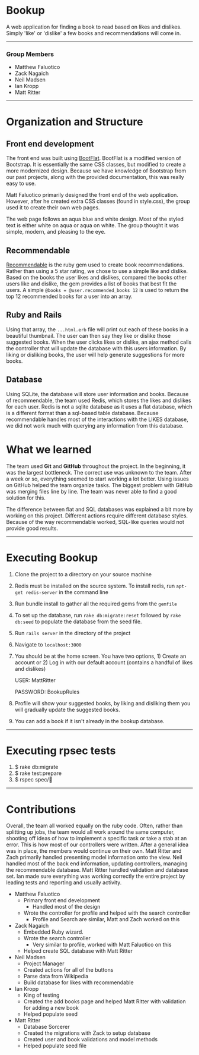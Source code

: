 # Bookup
A web application for finding a book to read based on likes and dislikes. Simply 'like' or 'dislike' a few books and recommendations will come in. 

----

### Group Members 
- Matthew Faluotico
- Zack Nagaich
- Neil Madsen
- Ian Kropp
- Matt Ritter

----

# Organization and Structure

## Front end development

The front end was built using [BootFlat](http://bootflat.github.io/). BootFlat is a modified version of Bootstrap. It is essentially the same CSS classes, but modified to create a more modernized design. Because we have knowledge of Bootstrap from our past projects, along with the provided documentation, this was really easy to use.

Matt Faluotico primarily designed the front end of the web application. However, after he created extra CSS classes (found in style.css), the group used it to create their own web pages.

The web page follows an aqua blue and white design. Most of the styled text is either white on aqua or aqua on white. The group thought it was simple, modern, and pleasing to the eye.

## Recommendable

[Recommendable](https://github.com/davidcelis/recommendable) is the ruby gem used to create book recommendations. Rather than using a 5 star rating, we chose to use a simple like and dislike. Based on the books the user likes and dislikes, compared the books other users like and dislike, the gem provides a list of books that best fit the users. A simple `@books = @user.recommended_books 12` is used to return the top 12 recommended books for a user into an array. 

## Ruby and Rails

Using that array, the `...html.erb` file will print out each of these books in a beautiful thumbnail. The user can then say they like or dislike those suggested books. When the user clicks likes or dislike, an ajax method calls the controller that will update the database with this users information. By liking or disliking books, the user will help generate suggestions for more books. 

## Database

Using SQLite, the database will store user information and books. Because of recommendable, the team used Redis, which stores the likes and dislikes for each user. Redis is not a sqlite database as it uses a flat database, which is a different format than a sql-based table database. Because recommendable handles most of the interactions with the LIKES database, we did not work much with querying any information from this database. 


# What we learned

The team used **Git** and **GitHub** throughout the project. In the beginning, it was the largest bottleneck. The correct use was unknown to the team. After a week or so, everything seemed to start working a lot better. Using issues on GitHub helped the team organize tasks. The biggest problem with GitHub was merging files line by line. The team was never able to find a good solution for this.

The difference between flat and SQL databases was explained a bit more by working on this project. Different actions require different database styles. Because of the way recommendable worked, SQL-like queries would not provide good results. 



----
# Executing Bookup

1. Clone the project to a directory on your source machine 
2. Redis must be installed on the source system. To install redis, run `apt-get redis-server` in the command line
3. Run bundle install to gather all the required gems from the `gemfile`
4. To set up the database, run `rake db:migrate:reset` followed by `rake db:seed` to populate the database from the seed file. 
3. Run `rails server` in the directory of the project
4. Navigate to `localhost:3000`
5. You should be at the home screen. You have two options, 1) Create an account or 2) Log in with our default account (contains a handful of likes and dislikes)
    
    USER: MattRitter

    PASSWORD: BookupRules

6. Profile will show your suggested books, by liking and disliking them you will gradually update the suggested books.
7. You can add a book if it isn't already in the bookup database.

----
# Executing rpsec tests

1. $ rake db:migrate
2. $ rake test:prepare
3. $ rspec spec/


---
# Contributions

Overall, the team all worked equally on the ruby code. Often, rather than splitting up jobs, the team would all work around the same computer, shooting off ideas of how to implement a specific task or take a stab at an error. This is how most of our controllers were written. After a general idea was in place, the members would continue on their own. Matt Ritter and Zach primarily handled presenting model information onto the view. Neil handled most of the back end information, updating controllers, managing the recommendable database. Matt Ritter handled validation and database set. Ian made sure everything was working correctly the entire project by leading tests and reporting and usually activity. 

- Matthew Faluotico
    - Primary front end development
        - Handled most of the design
    - Wrote the controller for profile and helped with the search controller
        - Profile and Search are similar, Matt and Zach worked on this
- Zack Nagaich
    - Embedded Ruby wizard. 
    - Wrote the search controller
        - Very similar to profile, worked with Matt Faluotico on this
    * Helped create SQL database with Matt Ritter
- Neil Madsen
    - Project Manager
    - Created actions for all of the buttons 
    - Parse data from Wikipedia 
    - Build database for likes with recommendable 
- Ian Kropp
    - King of testing
    - Created the add books page and helped Matt Ritter with validation for adding a new book
    - Helped populate seed
- Matt Ritter
    - Database Sorcerer
    - Created the migrations with Zack to setup database
    - Created user and book validations and model methods
    - Helped populate seed file
